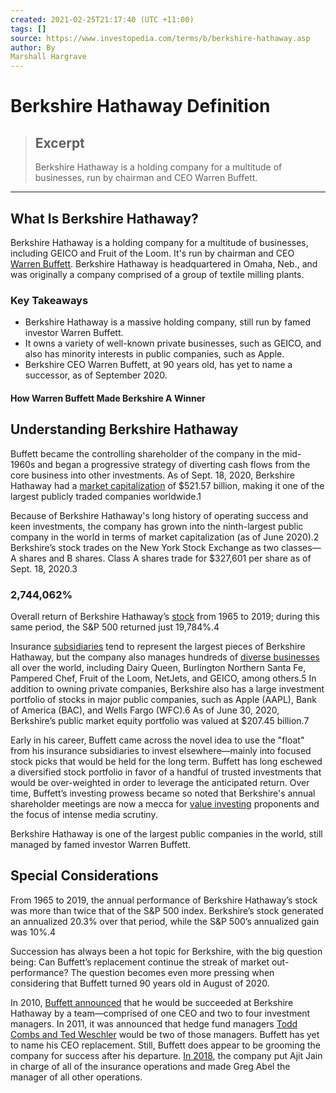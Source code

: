 ```yaml
---
created: 2021-02-25T21:17:40 (UTC +11:00)
tags: []
source: https://www.investopedia.com/terms/b/berkshire-hathaway.asp
author: By
Marshall Hargrave
---
```


# Berkshire Hathaway Definition

> ## Excerpt
> Berkshire Hathaway is a holding company for a multitude of businesses, run by chairman and CEO Warren Buffett.

---
## What Is Berkshire Hathaway?

Berkshire Hathaway is a holding company for a multitude of businesses, including GEICO and Fruit of the Loom. It's run by chairman and CEO [Warren Buffett](https://www.investopedia.com/terms/t/the_greatest_generation.asp). Berkshire Hathaway is headquartered in Omaha, Neb., and was originally a company comprised of a group of textile milling plants.

### Key Takeaways

-   Berkshire Hathaway is a massive holding company, still run by famed investor Warren Buffett.
-   It owns a variety of well-known private businesses, such as GEICO, and also has minority interests in public companies, such as Apple.
-   Berkshire CEO Warren Buffett, at 90 years old, has yet to name a successor, as of September 2020. 

#### How Warren Buffett Made Berkshire A Winner

## Understanding Berkshire Hathaway

Buffett became the controlling shareholder of the company in the mid-1960s and began a progressive strategy of diverting cash flows from the core business into other investments. As of Sept. 18, 2020, Berkshire Hathaway had a [market capitalization](https://www.investopedia.com/investing/market-capitalization-defined/) of $521.57 billion, making it one of the largest publicly traded companies worldwide.1

Because of Berkshire Hathaway's long history of operating success and keen investments, the company has grown into the ninth-largest public company in the world in terms of market capitalization (as of June 2020).2 Berkshire’s stock trades on the New York Stock Exchange as two classes—A shares and B shares. Class A shares trade for $327,601 per share as of Sept. 18, 2020.3

### 2,744,062%

Overall return of Berkshire Hathaway’s [stock](https://www.investopedia.com/ask/answers/081314/whats-most-expensive-stock-all-time.asp) from 1965 to 2019; during this same period, the S&P 500 returned just 19,784%.4

Insurance [subsidiaries](https://www.investopedia.com/terms/s/subsidiary.asp) tend to represent the largest pieces of Berkshire Hathaway, but the company also manages hundreds of [diverse businesses](https://www.investopedia.com/articles/markets/102715/top-6-companies-owned-berkshire-hathaway.asp) all over the world, including Dairy Queen, Burlington Northern Santa Fe, Pampered Chef, Fruit of the Loom, NetJets, and GEICO, among others.5 In addition to owning private companies, Berkshire also has a large investment portfolio of stocks in major public companies, such as Apple (AAPL), Bank of America (BAC), and Wells Fargo (WFC).6 As of June 30, 2020, Berkshire’s public market equity portfolio was valued at $207.45 billion.7

Early in his career, Buffett came across the novel idea to use the "float" from his insurance subsidiaries to invest elsewhere—mainly into focused stock picks that would be held for the long term. Buffett has long eschewed a diversified stock portfolio in favor of a handful of trusted investments that would be over-weighted in order to leverage the anticipated return. Over time, Buffett’s investing prowess became so noted that Berkshire's annual shareholder meetings are now a mecca for [value investing](https://www.investopedia.com/terms/v/valueinvesting.asp) proponents and the focus of intense media scrutiny.

Berkshire Hathaway is one of the largest public companies in the world, still managed by famed investor Warren Buffett.

## Special Considerations

From 1965 to 2019, the annual performance of Berkshire Hathaway’s stock was more than twice that of the S&P 500 index. Berkshire’s stock generated an annualized 20.3% over that period, while the S&P 500’s annualized gain was 10%.4

Succession has always been a hot topic for Berkshire, with the big question being: Can Buffett’s replacement continue the streak of market out-performance? The question becomes even more pressing when considering that Buffett turned 90 years old in August of 2020.

In 2010, [Buffett announced](https://www.investmentnews.com/buffett-says-berkshires-well-equipped-for-succession-31747) that he would be succeeded at Berkshire Hathaway by a team—comprised of one CEO and two to four investment managers. In 2011, it was announced that hedge fund managers [Todd Combs and Ted Weschler](https://www.forbes.com/sites/steveschaefer/2011/09/12/berkshire-expands-its-ranks-buffett-brings-in-another-co-successor/#5aefbfb8d809) would be two of those managers. Buffett has yet to name his CEO replacement. Still, Buffett does appear to be grooming the company for success after his departure. [In 2018](https://www.cnbc.com/2018/01/10/berkshire-hathaways-warren-buffett-appoints-greg-abel-and-ajit-jain-as-vice-chairmen.html), the company put Ajit Jain in charge of all of the insurance operations and made Greg Abel the manager of all other operations.
